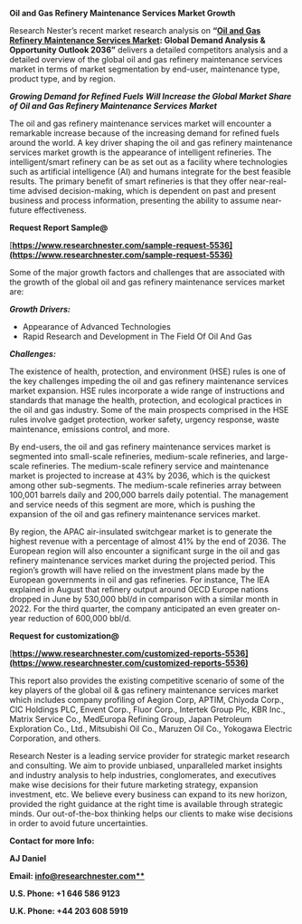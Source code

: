 ﻿<a name="_hlk155724346"></a>**Oil and Gas Refinery Maintenance Services Market Growth** 

Research Nester’s recent market research analysis on **“<a name="_hlk155806802"></a>[Oil and Gas Refinery Maintenance Services Market](https://www.researchnester.com/reports/oil-and-gas-refinery-maintenance-services-market/5536): Global Demand Analysis & Opportunity Outlook 2036”** delivers a detailed competitors analysis and a detailed overview of the global oil and gas refinery maintenance services market in terms of market segmentation by end-user, maintenance type, product type, and by region. 

***Growing Demand for Refined Fuels** **Will Increase the Global Market Share of Oil and Gas Refinery Maintenance Services Market***

The oil and gas refinery maintenance services market will encounter a remarkable increase because of the increasing demand for refined fuels around the world. A key driver shaping the oil and gas refinery maintenance services market growth is the appearance of intelligent refineries. The intelligent/smart refinery can be as set out as a facility where technologies such as artificial intelligence (AI) and humans integrate for the best feasible results. The primary benefit of smart refineries is that they offer near-real-time advised decision-making, which is dependent on past and present business and process information, presenting the ability to assume near-future effectiveness. 

**Request Report Sample@**

[**https://www.researchnester.com/sample-request-5536](https://www.researchnester.com/sample-request-5536)** 

Some of the major growth factors and challenges that are associated with the growth of the global oil and gas refinery maintenance services market are:

***Growth Drivers:***

- Appearance of Advanced Technologies 
- Rapid Research and Development in The Field Of Oil And Gas 

***Challenges:***

The existence of health, protection, and environment (HSE) rules is one of the key challenges impeding the oil and gas refinery maintenance services market expansion. HSE rules incorporate a wide range of instructions and standards that manage the health, protection, and ecological practices in the oil and gas industry. Some of the main prospects comprised in the HSE rules involve gadget protection, worker safety, urgency response, waste maintenance, emissions control, and more. 

By end-users, the oil and gas refinery maintenance services market is segmented into small-scale refineries, medium-scale refineries, and large-scale refineries. The medium-scale refinery service and maintenance market is projected to increase at 43% by 2036, which is the quickest among other sub-segments. The medium-scale refineries array between 100,001 barrels daily and 200,000 barrels daily potential. The management and service needs of this segment are more, which is pushing the expansion of the oil and gas refinery maintenance services market. 

By region, the APAC air-insulated switchgear market is to generate the highest revenue with a percentage of almost 41% by the end of 2036. The European region will also encounter a significant surge in the oil and gas refinery maintenance services market during the projected period. This region’s growth will have relied on the investment plans made by the European governments in oil and gas refineries. For instance, The IEA explained in August that refinery output around OECD Europe nations dropped in June by 530,000 bbl/d in comparison with a similar month in 2022. For the third quarter, the company anticipated an even greater on-year reduction of 600,000 bbl/d. 

**Request for customization@** 

[**https://www.researchnester.com/customized-reports-5536](https://www.researchnester.com/customized-reports-5536)** 

This report also provides the existing competitive scenario of some of the key players of the global oil & gas refinery maintenance services market which includes company profiling of <a name="_hlk155796090"></a><a name="_hlk155809997"></a>Aegion Corp, APTIM, Chiyoda Corp., CIC Holdings PLC, Envent Corp., Fluor Corp., Intertek Group Plc, KBR Inc., Matrix Service Co., MedEuropa Refining Group, Japan Petroleum Exploration Co., Ltd., Mitsubishi Oil Co., Maruzen Oil Co., Yokogawa Electric Corporation, and others.      

Research Nester is a leading service provider for strategic market research and consulting. We aim to provide unbiased, unparalleled market insights and industry analysis to help industries, conglomerates, and executives make wise decisions for their future marketing strategy, expansion investment, etc. We believe every business can expand to its new horizon, provided the right guidance at the right time is available through strategic minds. Our out-of-the-box thinking helps our clients to make wise decisions in order to avoid future uncertainties.

**Contact for more Info:**

**AJ Daniel**

**Email: [info@researchnester.com**](mailto:info@researchnester.com)**

**U.S. Phone: +1 646 586 9123** 

**U.K. Phone: +44 203 608 5919**
